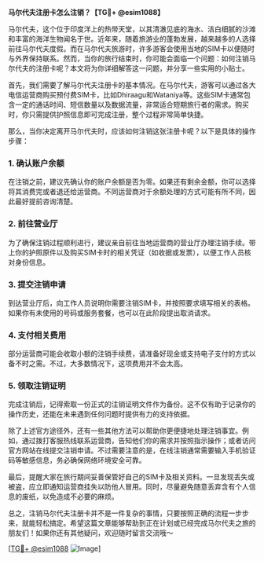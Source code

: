 **马尔代夫注册卡怎么注销？【TG💪+ @esim1088】**

马尔代夫，这个位于印度洋上的热带天堂，以其清澈见底的海水、洁白细腻的沙滩和丰富的海洋生物闻名于世。近年来，随着旅游业的蓬勃发展，越来越多的人选择前往马尔代夫度假。而在马尔代夫旅游时，许多游客会使用当地的SIM卡以便随时与外界保持联系。然而，当你的旅行结束时，你可能会面临一个问题：如何注销马尔代夫的注册卡呢？本文将为你详细解答这一问题，并分享一些实用的小贴士。

首先，我们需要了解马尔代夫注册卡的基本情况。在马尔代夫，游客可以通过各大电信运营商购买预付费SIM卡，比如Dhiraagu和Wataniya等。这些SIM卡通常包含一定的通话时间、短信数量以及数据流量，非常适合短期旅行者的需求。购买时，你只需提供护照信息即可完成注册，整个过程非常简单快捷。

那么，当你决定离开马尔代夫时，应该如何注销这张注册卡呢？以下是具体的操作步骤：

### 1. 确认账户余额

在注销之前，建议先确认你的账户余额是否为零。如果还有剩余金额，你可以选择将其消费完或者退还给运营商。不同运营商对于余额处理的方式可能有所不同，因此最好提前咨询清楚。

### 2. 前往营业厅

为了确保注销过程顺利进行，建议亲自前往当地运营商的营业厅办理注销手续。带上你的护照原件以及购买SIM卡时的相关凭证（如收据或发票），以便工作人员核对身份信息。

### 3. 提交注销申请

到达营业厅后，向工作人员说明你需要注销SIM卡，并按照要求填写相关的表格。如果你有未使用的号码或服务套餐，也可以在此阶段提出取消请求。

### 4. 支付相关费用

部分运营商可能会收取小额的注销手续费，请准备好现金或支持电子支付的方式以备不时之需。不过，大多数情况下，这项费用并不会太高。

### 5. 领取注销证明

完成注销后，记得索取一份正式的注销证明文件作为备份。这不仅有助于记录你的操作历史，还能在未来遇到任何问题时提供有力的支持依据。

除了上述官方途径外，还有一些其他方法可以帮助你更便捷地处理注销事宜。例如，通过拨打客服热线联系运营商，告知他们你的需求并按照指示操作；或者访问官方网站在线提交注销申请。不过需要注意的是，在线注销通常需要输入手机验证码等敏感信息，务必确保网络环境安全可靠。

最后，提醒大家在旅行期间妥善保管好自己的SIM卡及相关资料。一旦发现丢失或被盗，应立即通知运营商挂失以防他人冒用。同时，尽量避免随意丢弃含有个人信息的废纸，以免造成不必要的麻烦。

总之，注销马尔代夫注册卡并不是一件复杂的事情，只要按照正确的流程一步步来，就能轻松搞定。希望这篇文章能够帮助到正在计划或已经完成马尔代夫之旅的朋友们！如果你还有其他疑问，欢迎随时留言交流哦～

[[TG💪+ @esim1088](https://t.me/s/esim1088) ![Image](https://i.postimg.cc/4NQfJmqS/Snipaste-2025-05-13-00-14-12.png)]
